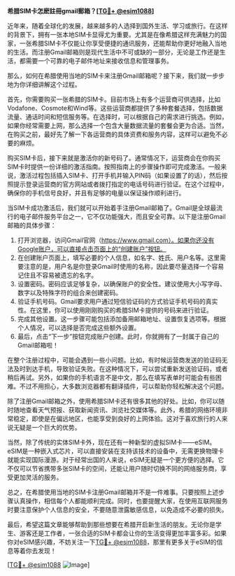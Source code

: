 **希腊SIM卡怎麽註冊gmail郵箱？[[TG💪+ @esim1088](https://t.me/s/esim1088)]**

近年来，随着全球化的发展，越来越多的人选择到国外生活、学习或旅行。在这样的背景下，拥有一张本地SIM卡显得尤为重要。尤其是在像希腊这样充满魅力的国家，一张希腊SIM卡不仅能让你享受便捷的通讯服务，还能帮助你更好地融入当地的生活。而注册Gmail邮箱则是现代生活中不可或缺的一部分，无论是工作还是生活，都需要一个可靠的电子邮件地址来接收信息和管理事务。

那么，如何在希腊使用当地的SIM卡来注册Gmail邮箱呢？接下来，我们就一步步地为你详细讲解这个过程。

首先，你需要购买一张希腊的SIM卡。目前市场上有多个运营商可供选择，比如Vodafone、Cosmote和Wind等。这些运营商都提供了多种套餐选择，包括数据流量、通话时间和短信服务等。在选择时，可以根据自己的需求进行挑选。例如，如果你经常需要上网，那么选择一个包含大量数据流量的套餐会更为合适。当然，在购买之前，最好先了解一下各运营商的具体资费和服务内容，这样可以避免不必要的麻烦。

购买SIM卡后，接下来就是激活你的新号码了。通常情况下，运营商会在你购买SIM卡时提供一份详细的激活指南。按照指南上的步骤操作即可完成激活。一般来说，激活过程包括插入SIM卡、打开手机并输入PIN码（如果设置了的话），然后按照提示登录运营商的官方网站或者拨打指定的电话号码进行验证。在这个过程中，确保你的手机信号良好，并且有足够的电量以保证操作顺利进行。

当SIM卡成功激活后，我们就可以开始着手注册Gmail邮箱了。Gmail是全球最流行的电子邮件服务平台之一，它不仅功能强大，而且安全可靠。以下是注册Gmail邮箱的具体步骤：

1. 打开浏览器，访问Gmail官网（https://www.gmail.com）。如果你还没有Google账户，可以直接点击页面上的“创建账户”按钮。
2. 在创建账户页面上，填写必要的个人信息，如名字、姓氏、用户名等。这里需要注意的是，用户名是你登录Gmail时使用的名称，因此要尽量选择一个容易记住且不容易被遗忘的名字。
3. 设置密码。密码应该足够复杂，以确保账户的安全性。建议使用大小写字母、数字以及特殊字符的组合来创建密码。
4. 验证手机号码。Gmail要求用户通过短信验证码的方式验证手机号码的真实性。在这里，你可以使用刚刚购买的希腊SIM卡提供的号码来进行验证。
5. 完成其他设置。这一步骤可能包括添加备用邮箱地址、设置恢复选项等。根据个人情况，可以选择是否完成这些额外设置。
6. 最后，点击“下一步”按钮完成账户创建。此时，你就拥有了一封属于自己的Gmail邮箱啦！

在整个注册过程中，可能会遇到一些小问题。比如，有时候运营商发送的验证码无法及时到达手机，导致验证失败。在这种情况下，可以尝试重新发送验证码，或者稍后再试。另外，如果你的手机语言不是中文，那么在填写表单时可能会有些困难。不过不用担心，大多数浏览器都有翻译插件，可以帮助你轻松解决这个问题。

除了注册Gmail邮箱之外，使用希腊SIM卡还有很多其他的好处。比如，你可以随时随地查看天气预报、获取新闻资讯、浏览社交媒体等。此外，希腊的网络环境非常稳定，即使是在偏远地区，也能享受到良好的上网体验。这对于喜欢旅行的人来说无疑是一个巨大的优势。

当然，除了传统的实体SIM卡外，现在还有一种新型的虚拟SIM卡——eSIM。eSIM是一种嵌入式芯片，可以直接安装在支持该技术的设备中，无需更换物理卡就能实现国际漫游。对于经常出国的人来说，eSIM无疑是一个更方便的选择。它不仅可以节省携带多张SIM卡的空间，还能让用户随时切换不同的网络服务商，享受更加灵活的服务。

总之，在希腊使用当地的SIM卡注册Gmail邮箱并不是一件难事。只要按照上述步骤认真操作，相信每个人都能顺利完成。同时，也要提醒大家，在使用互联网服务时要注意保护个人信息的安全，不要随意泄露敏感信息，以免造成不必要的损失。

最后，希望这篇文章能够帮助到那些想要在希腊开启新生活的朋友。无论你是学生、游客还是工作者，一张合适的SIM卡都会让你的生活变得更加丰富多彩。如果你对eSIM感兴趣，不妨关注一下[TG💪+ @esim1088](https://t.me/s/esim1088)，那里有更多关于eSIM的信息等着你去发现！

[[TG💪+ @esim1088](https://t.me/s/esim1088) ![Image](https://i.postimg.cc/4NQfJmqS/Snipaste-2025-05-13-00-14-12.png)]